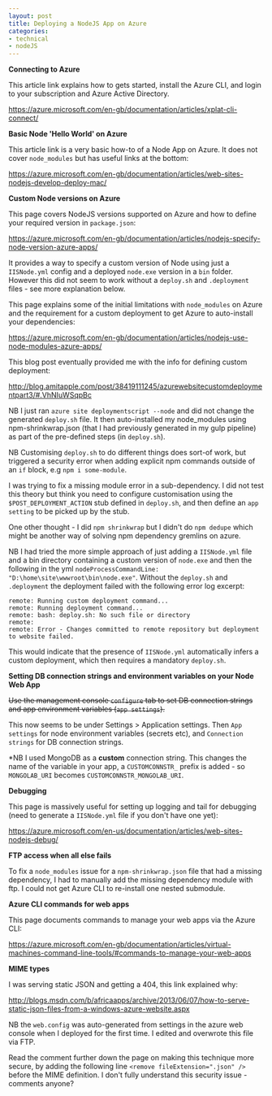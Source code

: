 ```yaml
---
layout: post
title: Deploying a NodeJS App on Azure
categories:
- technical
- nodeJS
---
```


**Connecting to Azure**

This article link explains how to gets started, install the Azure CLI, and login to your subscription and Azure Active Directory.

https://azure.microsoft.com/en-gb/documentation/articles/xplat-cli-connect/

**Basic Node 'Hello World' on Azure**

This article link is a very basic how-to of a Node App on Azure. It does not cover `node_modules` but has useful links at the bottom:

https://azure.microsoft.com/en-gb/documentation/articles/web-sites-nodejs-develop-deploy-mac/

**Custom Node versions on Azure**

This page covers NodeJS versions supported on Azure and how to define your required version in `package.json`:

https://azure.microsoft.com/en-gb/documentation/articles/nodejs-specify-node-version-azure-apps/

It provides a way to specify a custom version of Node using just a `IISNode.yml` config and a deployed `node.exe` version in a `bin` folder. However this did not seem to work without a `deploy.sh` and `.deployment` files - see more explanation below.

This page explains some of the initial limitations with `node_modules` on Azure and the requirement for a custom deployment to get Azure to auto-install your dependencies:

https://azure.microsoft.com/en-gb/documentation/articles/nodejs-use-node-modules-azure-apps/

This blog post eventually provided me with the info  for defining custom deployment:

http://blog.amitapple.com/post/38419111245/azurewebsitecustomdeploymentpart3/#.VhNIuWSqpBc

NB I just ran `azure site deploymentscript --node` and did not change the generated `deploy.sh` file. It then auto-installed my node_modules using npm-shrinkwrap.json (that I had previously generated in my gulp pipeline) as part of the pre-defined steps (in `deploy.sh`).

NB Customising `deploy.sh` to do different things does sort-of work, but triggered a security error when adding explicit npm commands outside of an `if` block, e.g `npm i some-module`.

I was trying to fix a missing module error in a sub-dependency. I did not test this theory but think you need to configure customisation using the `$POST_DEPLOYMENT_ACTION` stub defined in `deploy.sh`, and then define an `app setting` to be picked up by the stub.

One other thought - I did `npm shrinkwrap` but I didn't do `npm dedupe` which might be another way of solving npm dependency gremlins on azure.

NB I had tried the more simple approach of just adding a `IISNode.yml` file and a bin directory containing a custom version of `node.exe` and then the following in the yml `nodeProcessCommandLine: "D:\home\site\wwwroot\bin\node.exe"`. Without the `deploy.sh` and `.deployment` the deployment failed with the following error log excerpt:

```
remote: Running custom deployment command...
remote: Running deployment command...
remote: bash: deploy.sh: No such file or directory
remote:
remote: Error - Changes committed to remote repository but deployment to website failed.
```

This would indicate that the presence of `IISNode.yml` automatically infers a custom deployment, which then requires a mandatory `deploy.sh`.

**Setting DB connection strings and environment variables on your Node Web App**

~~Use the management console `configure` tab to set DB connection strings and app environment variables (`app settings`).~~

This now seems to be under Settings > Application settings. Then `App settings` for node environment variables (secrets etc), and `Connection strings` for DB connection strings.

*NB I used MongoDB as a **custom** connection string. This changes the name of the variable in your app, a `CUSTOMCONNSTR_` prefix is added - so `MONGOLAB_URI` becomes `CUSTOMCONNSTR_MONGOLAB_URI`.

**Debugging**

This page is massively useful for setting up logging and tail for debugging (need to generate a `IISNode.yml` file if you don't have one yet):

https://azure.microsoft.com/en-us/documentation/articles/web-sites-nodejs-debug/

**FTP access when all else fails**

To fix a `node_modules` issue for a `npm-shrinkwrap.json` file that had a missing dependency, I had to manually add the missing dependency module with ftp. I could not get Azure CLI to re-install one nested submodule.

**Azure CLI commands for web apps**

This page documents commands to manage your web apps via the Azure CLI:

https://azure.microsoft.com/en-gb/documentation/articles/virtual-machines-command-line-tools/#commands-to-manage-your-web-apps

**MIME types**

I was serving static JSON and getting a 404, this link explained why:

http://blogs.msdn.com/b/africaapps/archive/2013/06/07/how-to-serve-static-json-files-from-a-windows-azure-website.aspx

NB the `web.config` was auto-generated from settings in the azure web console when I deployed for the first time. I edited and overwrote this file via FTP.

Read the comment further down the page on making this technique more secure, by adding the following line `<remove fileExtension=".json" />` before the MIME definition. I don't fully understand this security issue - comments anyone?
